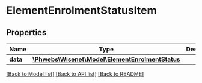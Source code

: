 # ElementEnrolmentStatusItem

## Properties
Name | Type | Description | Notes
------------ | ------------- | ------------- | -------------
**data** | [**\Phwebs\Wisenet\Model\ElementEnrolmentStatus**](ElementEnrolmentStatus.md) |  | [optional] 

[[Back to Model list]](../../README.md#documentation-for-models) [[Back to API list]](../../README.md#documentation-for-api-endpoints) [[Back to README]](../../README.md)

